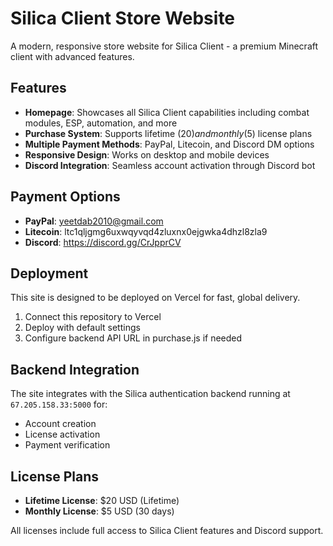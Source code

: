 # Silica Client Store Website

A modern, responsive store website for Silica Client - a premium Minecraft client with advanced features.

## Features

- **Homepage**: Showcases all Silica Client capabilities including combat modules, ESP, automation, and more
- **Purchase System**: Supports lifetime ($20) and monthly ($5) license plans
- **Multiple Payment Methods**: PayPal, Litecoin, and Discord DM options
- **Responsive Design**: Works on desktop and mobile devices
- **Discord Integration**: Seamless account activation through Discord bot

## Payment Options

- **PayPal**: yeetdab2010@gmail.com
- **Litecoin**: ltc1qljgmg6uxwqyvqd4zluxnx0ejgwka4dhzl8zla9
- **Discord**: https://discord.gg/CrJpprCV

## Deployment

This site is designed to be deployed on Vercel for fast, global delivery.

1. Connect this repository to Vercel
2. Deploy with default settings
3. Configure backend API URL in purchase.js if needed

## Backend Integration

The site integrates with the Silica authentication backend running at `67.205.158.33:5000` for:
- Account creation
- License activation
- Payment verification

## License Plans

- **Lifetime License**: $20 USD (Lifetime)
- **Monthly License**: $5 USD (30 days)

All licenses include full access to Silica Client features and Discord support. 